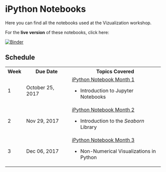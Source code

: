 # iPython Notebooks
Here you can find all the notebooks used at the Vizualization workshop.

For the **live version** of these notebooks, click here: 

[![Binder](https://mybinder.org/badge.svg)](https://mybinder.org/v2/gh/kbrady/vidl_data_viz/master)

## Schedule
<table>
    <tbody>
        <tr>
            <th width=10%>Week</th>
            <th width=30%>Due Date</th>
            <th width=60%>Topics Covered</th>
        </tr>
        <tr>
            <td>1</td>
            <td>October 25, 2017</td>
            <td>
                <a href="https://github.com/kbrady/vidl_data_viz/blob/master/iPython_Notebooks/2017_10/VIDL%20Introduction%20to%20Python.ipynb" target="_blank">iPython Notebook Month 1</a>
                <ul>
                    <li>Introduction to Jupyter Notebooks</li>
                </ul>
            </td>
        </tr>
        <tr>
            <td>2</td>
            <td>Nov 29, 2017</td>
            <td>
                <a href="https://mybinder.org/v2/gh/kbrady/vidl_data_viz/master?filepath=%2FiPython_Notebooks%2F2017_11%2F1.0-VC-Visualization_using-Seaborn_and_Matplotlib.ipynb" 
                target="_blank">iPython Notebook Month 2</a>
                <ul>
                    <li>Introduction to the <i>Seaborn</i> Library</li>
                </ul>
            </td>
        </tr>
        <tr>
            <td>3</td>
            <td>Dec 06, 2017</td>
            <td>
                <a href="https://github.com/kbrady/vidl_data_viz/blob/master/iPython_Notebooks/2017_12" target="_blank">iPython Notebook Month 3</a>
                <ul>
                    <li>Non-Numerical Visualizations in Python</li>
                </ul>
            </td>
        </tr>
    </tbody>
</table>